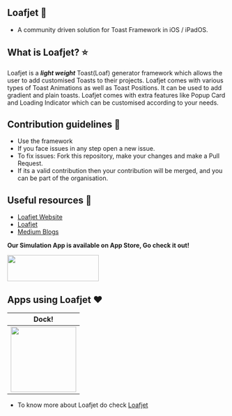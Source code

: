 ## Loafjet 🚀
* A community driven solution for Toast Framework in iOS / iPadOS.

## What is Loafjet? ⭐️
Loafjet is a ***light weight*** Toast(Loaf) generator framework which allows the user to add customised Toasts to their projects. Loafjet comes with various types of Toast Animations as well as Toast Positions. It can be used to add gradient and plain toasts. Loafjet comes with extra features like Popup Card and Loading Indicator which can be customised according to your needs.

## Contribution guidelines 🌈
* Use the framework
* If you face issues in any step open a new issue.
* To fix issues: Fork this repository, make your changes and make a Pull Request.
* If its a valid contribution then your contribution will be merged, and you can be part of the organisation.

## Useful resources 📌
* [Loafjet Website](https://loafjet.github.io/Loafjet/)
* [Loafjet](https://github.com/Loafjet/Loafjet)
* [Medium Blogs](https://gokulnair-2001.medium.com/loafjet-a-toast-replacement-for-swift-3fd9a1563401)

**Our Simulation App is available on App Store, Go check it out!** 

[<img src = "https://user-images.githubusercontent.com/56252259/148154222-3db54beb-2916-419b-996c-4d57d2ee3e3d.png" width = 210, height = 60>](https://apps.apple.com/in/app/loafjet/id1603181291)

## Apps using Loafjet ❤️
| Dock! |
| ----- |
| <a href="https://apps.apple.com/in/app/dock/id1569386912"><img src = "https://user-images.githubusercontent.com/56252259/127950419-06629304-973a-4e6d-9a90-040af7beb61d.png" width = 150, height = 150> |

* To know more about Loafjet do check [Loafjet](https://github.com/Loafjet/Loafjet)
